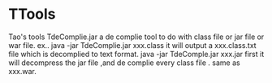 # TTools
Tao's tools 
TdeComplie.jar a de complie tool to do with class file or jar file or war file.
ex..
java -jar TdeComplie.jar xxx.class
it will output a xxx.class.txt file which is decomplied to text format.
java -jar TdeComple.jar xxx.jar 
first it will decompress the jar file ,and de complie every class file .
same as xxx.war.
